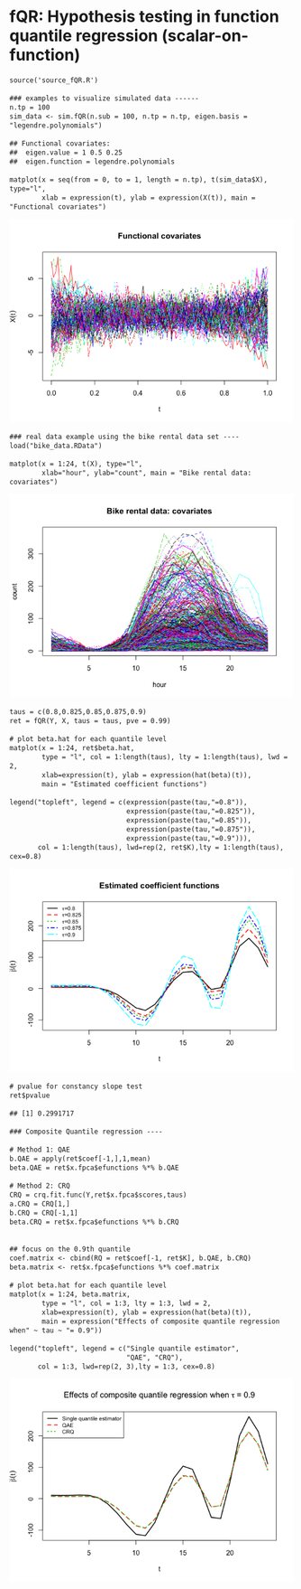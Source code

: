  # fQR: Hypothesis testing in function quantile regression (scalar-on-function)   

    source('source_fQR.R')

    ### examples to visualize simulated data ------
    n.tp = 100
    sim_data <- sim.fQR(n.sub = 100, n.tp = n.tp, eigen.basis = "legendre.polynomials")

    ## Functional covariates: 
    ##  eigen.value = 1 0.5 0.25 
    ##  eigen.function = legendre.polynomials

    matplot(x = seq(from = 0, to = 1, length = n.tp), t(sim_data$X), type="l", 
            xlab = expression(t), ylab = expression(X(t)), main = "Functional covariates")

![](example_files/figure-markdown_strict/unnamed-chunk-1-1.png)

    ### real data example using the bike rental data set ----
    load("bike_data.RData")

    matplot(x = 1:24, t(X), type="l", 
            xlab="hour", ylab="count", main = "Bike rental data: covariates")

![](example_files/figure-markdown_strict/unnamed-chunk-1-2.png)

    taus = c(0.8,0.825,0.85,0.875,0.9)
    ret = fQR(Y, X, taus = taus, pve = 0.99)

    # plot beta.hat for each quantile level 
    matplot(x = 1:24, ret$beta.hat, 
            type = "l", col = 1:length(taus), lty = 1:length(taus), lwd = 2,
            xlab=expression(t), ylab = expression(hat(beta)(t)), 
            main = "Estimated coefficient functions")

    legend("topleft", legend = c(expression(paste(tau,"=0.8")),
                                 expression(paste(tau,"=0.825")),
                                 expression(paste(tau,"=0.85")),
                                 expression(paste(tau,"=0.875")),
                                 expression(paste(tau,"=0.9"))), 
           col = 1:length(taus), lwd=rep(2, ret$K),lty = 1:length(taus), cex=0.8)

![](example_files/figure-markdown_strict/unnamed-chunk-1-3.png)

    # pvalue for constancy slope test 
    ret$pvalue

    ## [1] 0.2991717

    ### Composite Quantile regression ---- 

    # Method 1: QAE
    b.QAE = apply(ret$coef[-1,],1,mean)  
    beta.QAE = ret$x.fpca$efunctions %*% b.QAE

    # Method 2: CRQ 
    CRQ = crq.fit.func(Y,ret$x.fpca$scores,taus)
    a.CRQ = CRQ[1,]
    b.CRQ = CRQ[-1,1]
    beta.CRQ = ret$x.fpca$efunctions %*% b.CRQ


    ## focus on the 0.9th quantile 
    coef.matrix <- cbind(RQ = ret$coef[-1, ret$K], b.QAE, b.CRQ)
    beta.matrix <- ret$x.fpca$efunctions %*% coef.matrix

    # plot beta.hat for each quantile level 
    matplot(x = 1:24, beta.matrix, 
            type = "l", col = 1:3, lty = 1:3, lwd = 2,
            xlab=expression(t), ylab = expression(hat(beta)(t)), 
            main = expression("Effects of composite quantile regression when" ~ tau ~ "= 0.9"))

    legend("topleft", legend = c("Single quantile estimator", 
                                 "QAE", "CRQ"), 
           col = 1:3, lwd=rep(2, 3),lty = 1:3, cex=0.8)

![](example_files/figure-markdown_strict/unnamed-chunk-1-4.png)
